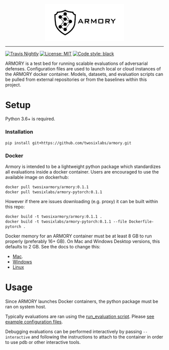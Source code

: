 <div align="center">
  <img src="tools/static_content/logo.png" width="50%" title="ARMORY logo">
</div>

-----------------
[![Travis Nightly](https://travis-ci.com/twosixlabs/armory.svg?token=mDXSPweWiXNcpsV8rz4z&branch=master)](https://travis-ci.com/twosixlabs/armory)
[![License: MIT](https://img.shields.io/badge/License-MIT-yellow.svg)](https://opensource.org/licenses/MIT)
[![Code style: black](https://img.shields.io/badge/code%20style-black-000000.svg)](https://github.com/ambv/black)

ARMORY is a test bed for running scalable evaluations of adversarial defenses. 
Configuration files are used to launch local or cloud instances of the ARMORY docker 
container. Models, datasets, and evaluation scripts can be pulled from external 
repositories or from the baselines within this project.

# Setup
Python 3.6+ is required.

### Installation
```
pip install git+https://github.com/twosixlabs/armory.git
```

### Docker
Armory is intended to be a lightweight python package which standardizes all evaluations
inside a docker container. Users are encouraged to use the available image on dockerhub:
```
docker pull twosixarmory/armory:0.1.1
docker pull twosixlabs/armory-pytorch:0.1.1
```

However if there are issues downloading (e.g. proxy) it can be built within this repo:
```
docker build -t twosixarmory/armory:0.1.1 .
docker build -t twosixlabs/armory-pytorch:0.1.1 --file Dockerfile-pytorch .

```

Docker memory for an ARMORY container must be at least 8 GB to run properly (preferably 16+ GB).
On Mac and Windows Desktop versions, this defaults to 2 GB. See the docs to change this:
* [Mac](https://docs.docker.com/docker-for-mac/).
* [Windows](https://docs.docker.com/docker-for-windows/)
* [Linux](https://docs.docker.com/install/linux/docker-ce/ubuntu/)


# Usage
Since ARMORY launches Docker containers, the python package must be ran on system host.

Typically evaluations are ran using the [run_evaluation script](run_evaluation.py). 
Please [see example configuration files](examples/).


Debugging evaluations can be performed interactively by passing `--interactive` and 
following the instructions to attach to the container in order to use pdb or other
interactive tools.